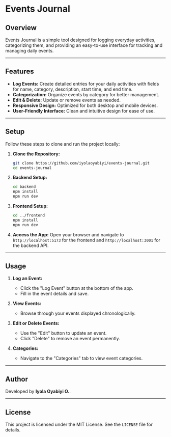 # Events Journal

## Overview

Events Journal is a simple tool designed for logging everyday activities, categorizing them, and providing an easy-to-use interface for tracking and managing daily events.

---

## Features

- **Log Events:** Create detailed entries for your daily activities with fields for name, category, description, start time, and end time.
- **Categorization:** Organize events by category for better management.
- **Edit & Delete:** Update or remove events as needed.
- **Responsive Design:** Optimized for both desktop and mobile devices.
- **User-Friendly Interface:** Clean and intuitive design for ease of use.

---

## Setup

Follow these steps to clone and run the project locally:

1. **Clone the Repository:**

   ```bash
   git clone https://github.com/iyolaoyabiyi/events-journal.git
   cd events-journal
   ```

2. **Backend Setup:**

   ```bash
   cd backend
   npm install
   npm run dev
   ```

3. **Frontend Setup:**

   ```bash
   cd ../frontend
   npm install
   npm run dev
   ```

4. **Access the App:**
   Open your browser and navigate to `http://localhost:5173` for the frontend and `http://localhost:3001` for the backend API.

---

## Usage

1. **Log an Event:**
   - Click the "Log Event" button at the bottom of the app.
   - Fill in the event details and save.

2. **View Events:**
   - Browse through your events displayed chronologically.

3. **Edit or Delete Events:**
   - Use the "Edit" button to update an event.
   - Click "Delete" to remove an event permanently.

4. **Categories:**
   - Navigate to the "Categories" tab to view event categories.

---

## Author

Developed by **Iyola Oyabiyi O.**.

---

## License

This project is licensed under the MIT License. See the `LICENSE` file for details.
